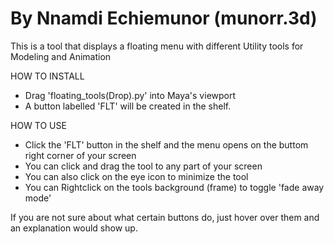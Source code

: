 # By Nnamdi Echiemunor (munorr.3d)

This is a tool that displays a floating menu with different Utility tools for Modeling and Animation 

HOW TO INSTALL
- Drag 'floating_tools(Drop).py' into Maya's viewport
- A button labelled 'FLT' will be created in the shelf.

HOW TO USE
- Click the 'FLT' button in the shelf and the menu opens on the buttom right corner of your screen
- You can click and drag the tool to any part of your screen
- You can also click on the eye icon to minimize the tool
- You can Rightclick on the tools background (frame) to toggle 'fade away mode'

If you are not sure about what certain buttons do, just hover over them and an explanation would show up.
